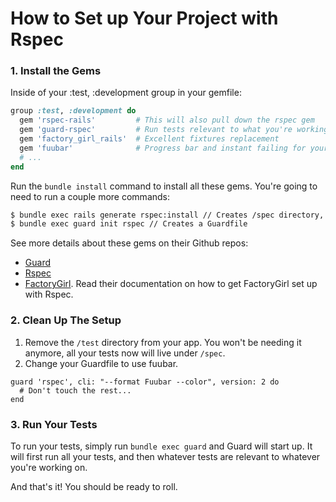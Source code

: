 # How to Set up Your Project with Rspec

### 1. Install the Gems
Inside of your :test, :development group in your gemfile:

```ruby
group :test, :development do
  gem 'rspec-rails'         # This will also pull down the rspec gem
  gem 'guard-rspec'         # Run tests relevant to what you're working on automatically.
  gem 'factory_girl_rails'  # Excellent fixtures replacement
  gem 'fuubar'              # Progress bar and instant failing for your tests.
  # ...
end
```

Run the `bundle install` command to install all these gems.  You're going to need to run a couple more commands:

```bash
$ bundle exec rails generate rspec:install // Creates /spec directory, spec_helper file, replaces auto generators
$ bundle exec guard init rspec // Creates a Guardfile
```

See more details about these gems on their Github repos:

* [Guard](https://github.com/guard/guard-rspec)
* [Rspec](https://github.com/rspec/rspec-rails)
* [FactoryGirl](https://github.com/thoughtbot/factory_girl_rails). Read their documentation on how to get FactoryGirl set up with Rspec.

### 2. Clean Up The Setup

1. Remove the `/test` directory from your app.  You won't be needing it anymore, all your tests now will live under `/spec`.
2. Change your Guardfile to use fuubar.
```
guard 'rspec', cli: "--format Fuubar --color", version: 2 do
  # Don't touch the rest...
end
```

### 3. Run Your Tests
To run your tests, simply run `bundle exec guard` and Guard will start up.  It will first run all your tests, and then whatever tests are relevant to whatever you're working on.

And that's it! You should be ready to roll.


